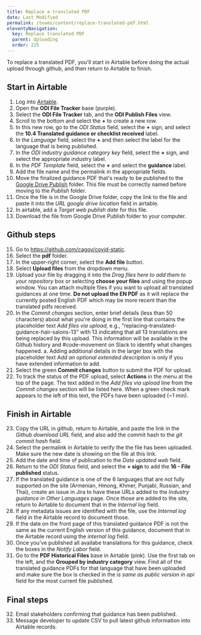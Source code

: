 ```yaml
---
title: Replace a translated PDF
date: Last Modified 
permalink: /teams/content/replace-translated-pdf.html
eleventyNavigation:
  key: Replace translated PDF
  parent: Uploading
  order: 225
---
```


To replace a translated PDF, you'll start in Airtable before doing the actual upload through github, and then return to Airtable to finish. 

## Start in Airtable

1. Log into [Airtable](https://airtable.com/).
2. Open the **ODI File Tracker** base (purple). 
3. Select the **ODI File Tracker** tab, and the **ODI Publish Files** view. 
4. Scroll to the bottom and select the **+** to create a new row. 
5. In this new row, go to the _ODI Status_ field, select the **+** sign, and select the **10.4 Translated guidance or checklist received** label.
6. In the _Language_ field, select the **+** and then select the label for the language that is being published.
7. In the _ODI industry guidance category key_ field, select the **+** sign, and select the appropriate industry label. 
8. In the _PDF Template_ field, select the **+** and select the **guidance** label.
9. Add the file name and the permalink in the appropriate fields. 
10. Move the finalized guidance PDF that's ready to be published to the [Google Drive Publish](https://drive.google.com/drive/folders/1f8ZjcJcXxFt-he7NT6g3S7uJ69CfpwAz?usp=sharing) folder. This file must be correctly named before moving to the _Publish_ folder. 
12. Once the file is in the Google Drive folder, copy the link to the file and paste it into the _URL google drive location_ field in airtable. 
13. In airtable, add a _Target web publish date_ for this file. 
14. Download the file from Google Drive Publish folder to your computer.

## Github steps

15. Go to https://github.com/cagov/covid-static.
16. Select the **pdf** folder.
17. In the upper-right corner, select the **Add file** button.
18. Select **Upload files** from the dropdown menu.
19. Upload your file by dragging it into the _Drag files here to add them to your repository_ box or selecting **choose your files** and using the popup window. You can attach multiple files if you want to upload all translated guidances at one time. **Do not upload the EN PDF** as it will replace the currently posted English PDF which may be more recent than the translated pdfs received.
20. In the _Commit changes_ section, enter brief details (less than 50 characters) about what you're doing in the first line that contains the placeholder text _Add files via upload_, e.g., "replacing-translated-guidance-hair-salons-13" with 13 indicating that all 13 translations are being replaced by this upload. This information will be available in the Github history and #code-movement on Slack to identify what changes happened. 
  a. Adding additional details in the larger box with the placeholder text _Add an optional extended description_ is only if you have extended information to add.
21. Select the green **Commit changes** button to submit the PDF for upload.
22. To track the status of the PDF upload, select **Actions** in the menu at the top of the page. The text added in the _Add files via upload_ line from the _Commit changes_ section will be listed here. When a green check mark appears to the left of this text, the PDFs have been uploaded (~1 min). 

## Finish in Airtable

23. Copy the URL in github, return to Airtable, and paste the link in the _Github download URL_ field, and also add the commit hash to the _git commit hash_ field. 
24. Select the permalink in Airtable to verify the the file has been uploaded. Make sure the new date is showing on the file at this link. 
25. Add the date and time of publication to the _Date updated web_ field.
26. Return to the _ODI Status_ field, and select the **+ sign** to add the **16 - File published** status.
27. If the translated guidance is one of the 6 languages that are not fully supported on the site (Armenian, Hmong, Khmer, Punjabi, Russian, and Thai), create an issue in Jira to have these URLs added to the _Industry guidance in Other Languages_ page. Once those are added to the site, return to Airtable to document that in the _Internal log_ field.
28. If any metadata issues are identified with the file, use the _Internal log_ field in the Airtable record to document those.
29. If the date on the front page of this translated guidance PDF is not the same as the current English version of this guidance, document that in the Airtable record using the _internal log_ field. 
30. Once you've published all availabe translations for this guidance, check the boxes in the _Notify Labor_ field. 
31. Go to the **PDF Historical Files** base in Airtable (pink). Use the first tab on the left, and the **Grouped by industry category** view. Find all of the translated guidance PDFs for that language that have been uploaded and make sure the box is checked in the _is same as public version in api_ field for the most current file published.

## Final steps
32. Email stakeholders confirming that guidance has been published. 
33. Message developer to update CSV to pull latest github information into Airtable records. 

